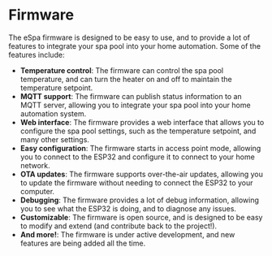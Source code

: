 # Firmware

The eSpa firmware is designed to be easy to use, and to provide a lot of features to integrate your spa pool into your home automation. Some of the features include:

- **Temperature control**: The firmware can control the spa pool temperature, and can turn the heater on and off to maintain the temperature setpoint.
- **MQTT support**: The firmware can publish status information to an MQTT server, allowing you to integrate your spa pool into your home automation system.
- **Web interface**: The firmware provides a web interface that allows you to configure the spa pool settings, such as the temperature setpoint, and many other settings.
- **Easy configuration**: The firmware starts in access point mode, allowing you to connect to the ESP32 and configure it to connect to your home network.
- **OTA updates**: The firmware supports over-the-air updates, allowing you to update the firmware without needing to connect the ESP32 to your computer.
- **Debugging**: The firmware provides a lot of debug information, allowing you to see what the ESP32 is doing, and to diagnose any issues.
- **Customizable**: The firmware is open source, and is designed to be easy to modify and extend (and contribute back to the project!).
- **And more!**: The firmware is under active development, and new features are being added all the time.
